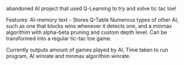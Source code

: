 abandoned AI project that used Q-Learning to try and solve tic tac toe!

Features:
AI-memory text - Stores Q-Table
Numerous types of other AI, such as one that blocks wins whenever it detects one, and a minmax algorithim with alpha-beta pruning and custom depth level.
Can be transformed into a regular tic-tac toe game.

Currently outputs amount of games played by AI, Time taken to run program, AI winrate and minmax algorithim winrate.

